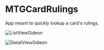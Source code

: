 # MTGCardRulings

App meant to quickly lookup a card's rulings.

![ListViewGideon](https://user-images.githubusercontent.com/9427181/179846818-94089d9f-7f53-42e6-be6e-b3a348267dcb.png)


![DetailViewGideon](https://user-images.githubusercontent.com/9427181/179846858-cc546fa9-5e5c-4fdc-b482-cd28d22c338e.png)

